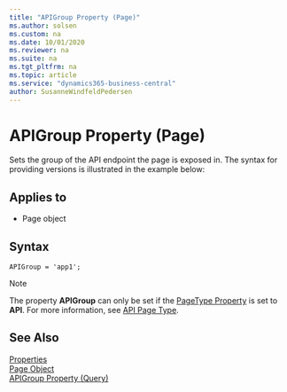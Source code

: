 ```yaml
---
title: "APIGroup Property (Page)"
ms.author: solsen
ms.custom: na
ms.date: 10/01/2020
ms.reviewer: na
ms.suite: na
ms.tgt_pltfrm: na
ms.topic: article
ms.service: "dynamics365-business-central"
author: SusanneWindfeldPedersen
---
```

 
# APIGroup Property (Page)

Sets the group of the API endpoint the page is exposed in.  The syntax for providing versions is illustrated in the example below:

## Applies to  

- Page object 

## Syntax
```AL
APIGroup = 'app1';
```

> [!NOTE]  
> The property **APIGroup** can only be set if the [PageType Property](devenv-pagetype-property.md) is set to **API**. For more information, see [API Page Type](devenv-api-pagetype.md).

## See Also  

[Properties](devenv-properties.md)   
[Page Object](../devenv-page-object.md)  
[APIGroup Property (Query)](devenv-apigroup-query-property.md)  